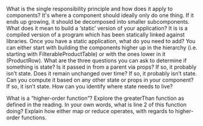 What is the single responsibility principle and how does it apply to components? It's where a component should ideally only do one thing. If it ends up growing, it should be decomposed into smaller subcomponents.
What does it mean to build a ‘static’ version of your application? It is  is a compiled version of a program which has been statically linked against libraries.
Once you have a static application, what do you need to add? You can either start with building the components higher up in the hierarchy (i.e. starting with FilterableProductTable) or with the ones lower in it (ProductRow).
What are the three questions you can ask to determine if something is state?
  Is it passed in from a parent via props? If so, it probably isn’t state.
  Does it remain unchanged over time? If so, it probably isn’t state.
  Can you compute it based on any other state or props in your component? If so, it isn’t state.
How can you identify where state needs to live?


What is a “higher-order function”?
Explore the greaterThan function as defined in the reading. In your own words, what is line 2 of this function doing?
Explain how either map or reduce operates, with regards to higher-order functions.
